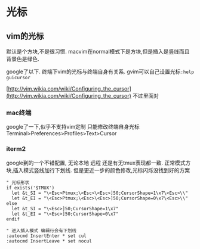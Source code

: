 # 光标

## vim的光标
默认是个方块,不是很习惯.
macvim在normal模式下是方块,但是插入是竖线而且背景色是绿色.

google了以下. 终端下vim的光标与终端自身有关系.
gvim可以自己设置光标`:help guicursor`

[http://vim.wikia.com/wiki/Configuring_the_cursor](http://vim.wikia.com/wiki/Configuring_the_cursor)
不过里面对

### mac终端
google了一下,似乎不支持vim定制
只能修改终端自身光标Terminal>Preferences>Profiles>Text>Cursor

 
### iterm2
google到的一个不错配置, 无论本地 远程 还是有无tmux表现都一致.
正常模式方块,插入模式竖线加行下划线. 但是更近一步的颜色修改,光标闪烁没找到好的方案

```
" 光标形状
if exists('$TMUX')
  let &t_SI = "\<Esc>Ptmux;\<Esc>\<Esc>]50;CursorShape=1\x7\<Esc>\\"
  let &t_EI = "\<Esc>Ptmux;\<Esc>\<Esc>]50;CursorShape=0\x7\<Esc>\\"
else
  let &t_SI = "\<Esc>]50;CursorShape=1\x7"
  let &t_EI = "\<Esc>]50;CursorShape=0\x7"
endif

" 进入插入模式 编辑行会有下划线
:autocmd InsertEnter * set cul
:autocmd InsertLeave * set nocul
```

